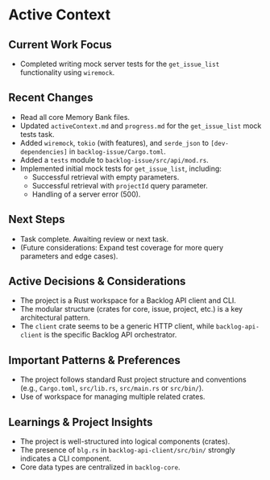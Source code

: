 # Active Context

## Current Work Focus
-   Completed writing mock server tests for the `get_issue_list` functionality using `wiremock`.

## Recent Changes
-   Read all core Memory Bank files.
-   Updated `activeContext.md` and `progress.md` for the `get_issue_list` mock tests task.
-   Added `wiremock`, `tokio` (with features), and `serde_json` to `[dev-dependencies]` in `backlog-issue/Cargo.toml`.
-   Added a `tests` module to `backlog-issue/src/api/mod.rs`.
-   Implemented initial mock tests for `get_issue_list`, including:
    -   Successful retrieval with empty parameters.
    -   Successful retrieval with `projectId` query parameter.
    -   Handling of a server error (500).

## Next Steps
-   Task complete. Awaiting review or next task.
-   (Future considerations: Expand test coverage for more query parameters and edge cases).

## Active Decisions & Considerations
-   The project is a Rust workspace for a Backlog API client and CLI.
-   The modular structure (crates for core, issue, project, etc.) is a key architectural pattern.
-   The `client` crate seems to be a generic HTTP client, while `backlog-api-client` is the specific Backlog API orchestrator.

## Important Patterns & Preferences
-   The project follows standard Rust project structure and conventions (e.g., `Cargo.toml`, `src/lib.rs`, `src/main.rs` or `src/bin/`).
-   Use of workspace for managing multiple related crates.

## Learnings & Project Insights
-   The project is well-structured into logical components (crates).
-   The presence of `blg.rs` in `backlog-api-client/src/bin/` strongly indicates a CLI component.
-   Core data types are centralized in `backlog-core`.
